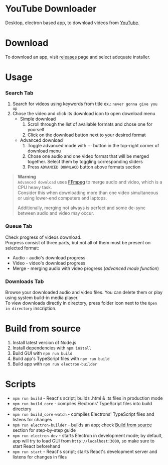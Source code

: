 # YouTube Downloader
Desktop, electron based app, to download videos from [YouTube](https://www.youtube.com/).

# Download
To download an app, visit [releases](https://github.com/KT-Trez/YouTube-Downloader/releases) page and select adequate
installer.

# Usage

### Search Tab
1. Search for videos using keywords from title ex.: `never gonna give you up`
2. Chose the video and click its download icon to open download menu
   - Simple download
     1. Scroll through the list of available formats and chose one for yourself 
     2. Click on the download button next to your desired format
   - Advanced download
     1. Toggle advanced mode with ⋯ button in the top-right corner of download menu
     2. Chose one audio and one video format that will be merged together. Select them by toggling corresponding sliders
     3. Press `ADVANCED DOWNLAOD` button above formats section

> **Warning**  
> `Advanced download` uses [FFmpeg](https://ffmpeg.org/) to merge audio and video, which is a CPU heavy task.  
> Consider this when downloading more than one video simultaneous or using lower-end computers and laptops.
> 
> Additionally, merging not always is perfect and some de-sync between audio and video may occur.

### Queue Tab
Check progress of videos download.  
Progress consist of three parts, but not all of them must be present on selected format:
- Audio - audio's download progress
- Video - video's download progress
- Merge - merging audio with video progress (_advanced mode function_)

### Downloads Tab
Browse your downloaded audio and video files. You can delete them or play using system build-in media player.  
To view downloads directly in directory, press folder icon next to the `Open in directory` inscription.

# Build from source

1. Install latest version of Node.js
2. Install dependencies with `npm install`
3. Build GUI with `npm run build`
4. Build app's TypeScript files with `npm run build`
5. Build app with `npm run electron-builder`

# Scripts

- `npm run build` - React's script; builds .html & .ts files in production mode
- `npm run build_core` - compiles Electrons' TypeScript files into build directory
- `npm run build_core-watch` - compiles Electrons' TypeScript files and listens for changes
- `npm run electron-builder` - builds an app; check [Build from source](#build-from-source) section for step-by-step
  guide
- `npm run electron-dev` - starts Electron in development mode; by default, app will try to load GUI
  from `http://localhost:3000`, so make sure to start React beforehand
- `npm run start` - React's script; starts React's development server and listens for changes in files